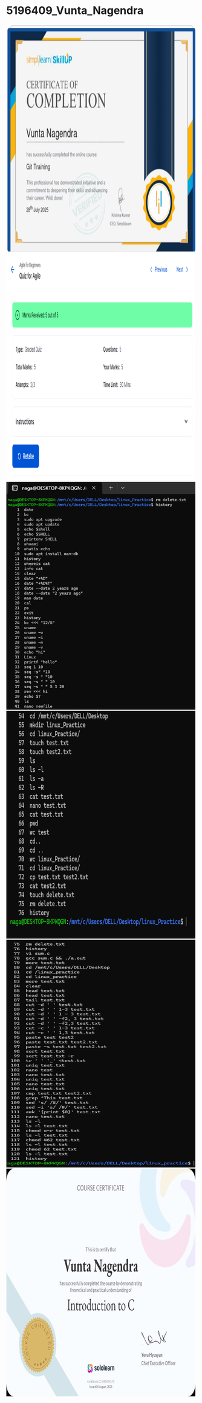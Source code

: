# 5196409_Vunta_Nagendra

<img src="Git/Courese_Complection_Certificate/git course complection certificate.jpg" alt="Certificate" width="500" height="600">

<img src="SDLC/Agile Coures Complection.png" alt="Certificate" width="500" height="600">

<img src="Linux/Basic Commands (Linux) 1.png" alt="Certificate" width="500" height="600">

<img src="Linux/Basic Commands (Linux) 2.png" alt="Certificate" width="500" height="600">
<img src="Linux/Filter_Pattern mtching_Flile permission commands.png" alt="Certificate" width="500" height="600">
<img src="C/Introduction to c course complecton certificate.jpg" alt="Certificate" width="500" height="600">